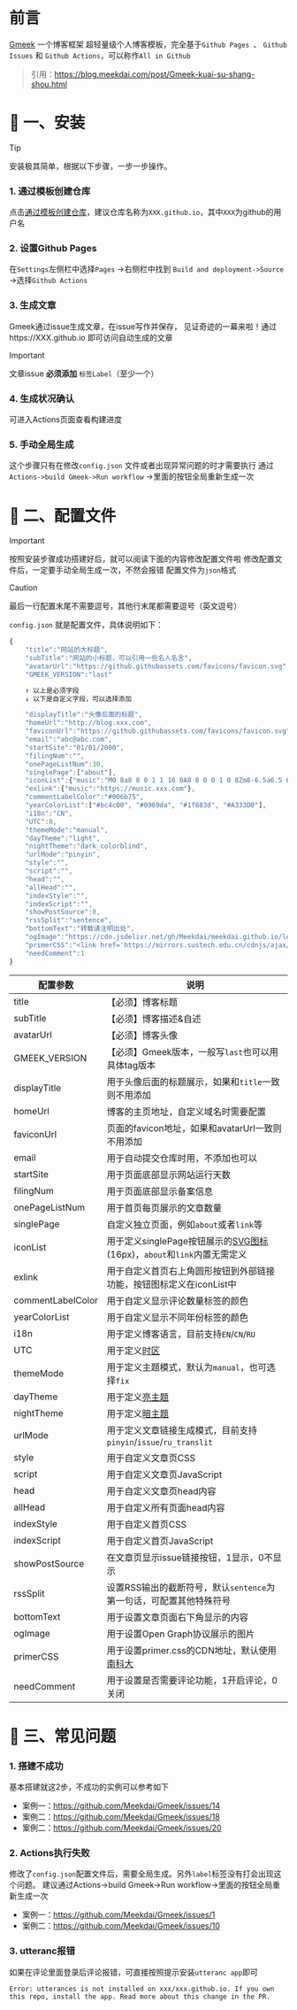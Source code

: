 # 前言
[Gmeek](https://github.com/Meekdai/Gmeek) 一个博客框架
超轻量级个人博客模板，完全基于`Github Pages `、 `Github Issues` 和 `Github Actions`，可以称作`All in Github`
> 引用：https://blog.meekdai.com/post/Gmeek-kuai-su-shang-shou.html


# 📑 一、安装
> [!TIP]
> 安装极其简单，根据以下步骤，一步一步操作。

### 1. 通过模板创建仓库
点击[通过模板创建仓库](https://github.com/new?template_name=Gmeek-template&template_owner=Meekdai)，建议仓库名称为`XXX.github.io`，其中`XXX`为github的用户名

### 2. 设置Github Pages
在`Settings`左侧栏中选择`Pages`  ->右侧栏中找到 `Build and deployment->Source` ->选择`Github Actions`

### 3. 生成文章
Gmeek通过issue生成文章，在issue写作并保存，
见证奇迹的一幕来啦！通过https://XXX.github.io 即可访问自动生成的文章
> [!IMPORTANT]
> 文章issue **必须添加** `标签Label`（至少一个）

### 4. 生成状况确认
可进入Actions页面查看构建进度

### 5. 手动全局生成
这个步骤只有在修改`config.json` 文件或者出现异常问题的时才需要执行
通过` Actions->build Gmeek->Run workflow` ->里面的按钮全局重新生成一次


# 📑 二、配置文件
> [!IMPORTANT]
> 按照安装步骤成功搭建好后，就可以阅读下面的内容修改配置文件啦
> 修改配置文件后，一定要手动全局生成一次，不然会报错
> 配置文件为`json`格式

> [!CAUTION]
> 最后一行配置末尾不需要逗号，其他行末尾都需要逗号（英文逗号）

`config.json` 就是配置文件，具体说明如下：
```javascript
{
    "title":"网站的大标题",
    "subTitle":"网站的小标题，可以引用一些名人名言",
    "avatarUrl":"https://github.githubassets.com/favicons/favicon.svg",
    "GMEEK_VERSION":"last"

    ↑ 以上是必须字段
    ↓ 以下是自定义字段，可以选择添加

    "displayTitle":"头像后面的标题",
    "homeUrl":"http://blog.xxx.com",
    "faviconUrl":"https://github.githubassets.com/favicons/favicon.svg",
    "email":"abc@abc.com",
    "startSite":"01/01/2000",
    "filingNum":"",
    "onePageListNum":30,
    "singlePage":["about"],
    "iconList":{"music":"M0 8a8 8 0 1 1 16 0A8 8 0 0 1 0 8Zm8-6.5a6.5 6.5 0 1 0 0 13 6.5 6.5 0 0 0 0-13Z"},
    "exlink":{"music":"https://music.xxx.com"},
    "commentLabelColor":"#006b75",
    "yearColorList":["#bc4c00", "#0969da", "#1f883d", "#A333D0"],
    "i18n":"CN",
    "UTC":8,
    "themeMode":"manual",
    "dayTheme":"light",
    "nightTheme":"dark_colorblind",
    "urlMode":"pinyin",
    "style":"",
    "script":"",
    "head":"",
    "allHead":"",
    "indexStyle":"",
    "indexScript":"",
    "showPostSource":0,
    "rssSplit":"sentence",
    "bottomText":"转载请注明出处",
    "ogImage":"https://cdn.jsdelivr.net/gh/Meekdai/meekdai.github.io/logo64.jpg",
    "primerCSS":"<link href='https://mirrors.sustech.edu.cn/cdnjs/ajax/libs/Primer/21.0.7/primer.css' rel='stylesheet' />",
    "needComment":1
}
```



| **配置参数** | **说明** | 
|---|---|
| title | 【必须】博客标题 |
| subTitle | 【必须】博客描述&自述 |
| avatarUrl | 【必须】博客头像 |
| GMEEK_VERSION | 【必须】Gmeek版本，一般写`last`也可以用具体tag版本 |
| displayTitle | 用于头像后面的标题展示，如果和`title`一致则不用添加 |
| homeUrl | 博客的主页地址，自定义域名时需要配置 |
| faviconUrl | 页面的favicon地址，如果和avatarUrl一致则不用添加 |
| email | 用于自动提交仓库时用，不添加也可以 |
| startSite | 用于页面底部显示网站运行天数 |
| filingNum | 用于页面底部显示备案信息 |
| onePageListNum | 用于首页每页展示的文章数量 |
| singlePage | 自定义独立页面，例如`about`或者`link`等 |
| iconList | 用于定义singlePage按钮展示的[SVG图标](https://primer.style/foundations/icons/#16px) (16px)，`about`和`link`内置无需定义 |
| exlink | 用于自定义首页右上角圆形按钮到外部链接功能，按钮图标定义在iconList中 |
| commentLabelColor | 用于自定义显示评论数量标签的颜色 |
| yearColorList | 用于自定义显示不同年份标签的颜色 |
| i18n | 用于定义博客语言，目前支持`EN`/`CN`/`RU` |
| UTC | 用于定义[时区](https://en.wikipedia.org/wiki/List_of_UTC_offsets) |
| themeMode| 用于定义主题模式，默认为`manual`，也可选择`fix`|
| dayTheme | 用于定义[亮主题](https://github.com/settings/appearance) |
| nightTheme | 用于定义[暗主题](https://github.com/settings/appearance) |
| urlMode | 用于定义文章链接生成模式，目前支持`pinyin`/`issue`/`ru_translit` |
| style | 用于自定义文章页CSS |
| script | 用于自定义文章页JavaScript |
| head | 用于自定义文章页head内容 |
| allHead | 用于自定义所有页面head内容 |
| indexStyle | 用于自定义首页CSS |
| indexScript | 用于自定义首页JavaScript |
| showPostSource | 在文章页显示issue链接按钮，1显示，0不显示 |
| rssSplit | 设置RSS输出的截断符号，默认`sentence`为第一句话，可配置其他特殊符号 |
| bottomText | 用于设置文章页面右下角显示的内容 |
| ogImage | 用于设置Open Graph协议展示的图片 |
| primerCSS | 用于设置primer.css的CDN地址，默认使用[南科大](https://mirrors.sustech.edu.cn/cdnjs/ajax/libs/Primer/21.0.7/primer.css) |
| needComment | 用于设置是否需要评论功能，1开启评论，0关闭 |


# 📑 三、常见问题
### 1. 搭建不成功
基本搭建就这2步，不成功的实例可以参考如下
- 案例一：https://github.com/Meekdai/Gmeek/issues/14 
- 案例二：https://github.com/Meekdai/Gmeek/issues/18
- 案例二：https://github.com/Meekdai/Gmeek/issues/20

### 2. Actions执行失败
修改了`config.json`配置文件后，需要全局生成。另外`label`标签没有打会出现这个问题。
建议通过Actions->build Gmeek->Run workflow->里面的按钮全局重新生成一次
- 案例一：https://github.com/Meekdai/Gmeek/issues/1
- 案例二：https://github.com/Meekdai/Gmeek/issues/10

### 3. utteranc报错
如果在评论里面登录后评论报错，可直接按照提示安装`utteranc app`即可
```
Error: utterances is not installed on xxx/xxx.github.io. If you own this repo, install the app. Read more about this change in the PR.
```

